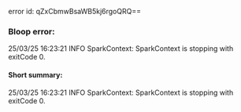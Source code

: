 error id: qZxCbmwBsaWB5kj6rgoQRQ==
### Bloop error:

25/03/25 16:23:21 INFO SparkContext: SparkContext is stopping with exitCode 0.
#### Short summary: 

25/03/25 16:23:21 INFO SparkContext: SparkContext is stopping with exitCode 0.
